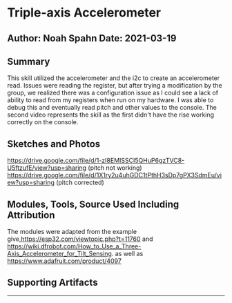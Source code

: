# Triple-axis Accelerometer

Author: Noah Spahn
Date: 2021-03-19
-----

## Summary
This skill utilized the accelerometer and the i2c to create an accelerometer read. Issues were reading the register, but after trying a modification by the group, we realized there was a configuration issue as I could see a lack of ability to read from my registers when run on my hardware. I was able to debug this and eventually read pitch and other values to the console. The second video represents the skill as the first didn't have the rise working correctly on the console. 

## Sketches and Photos
https://drive.google.com/file/d/1-zI8EMISSCI5QHuP6gzTVC8-U5ftzufE/view?usp=sharing (pitch not working)
https://drive.google.com/file/d/1X1ry2u4uhGDC1tPthH3sDp7gPX3SdmEu/view?usp=sharing (pitch corrected)

## Modules, Tools, Source Used Including Attribution
The modules were adapted from the example give,https://esp32.com/viewtopic.php?t=11760 and https://wiki.dfrobot.com/How_to_Use_a_Three-Axis_Accelerometer_for_Tilt_Sensing. as well as https://www.adafruit.com/product/4097

## Supporting Artifacts


-----
